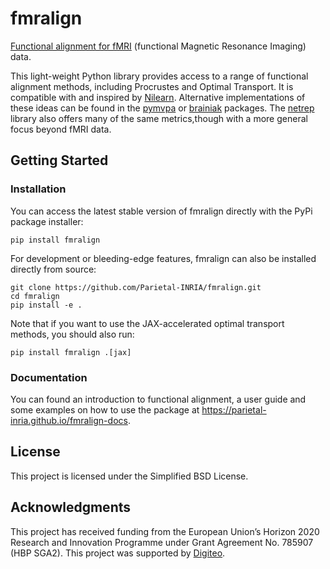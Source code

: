 # fmralign

[Functional alignment for fMRI](https://parietal-inria.github.io/fmralign-docs) (functional Magnetic Resonance Imaging) data.

This light-weight Python library provides access to a range of functional alignment methods, including Procrustes and Optimal Transport.
It is compatible with and inspired by [Nilearn](http://nilearn.github.io).
Alternative implementations of these ideas can be found in the [pymvpa](http://www.pymvpa.org) or [brainiak](http://brainiak.org) packages.
The [netrep]() library also offers many of the same metrics,though with a more general focus beyond fMRI data.

## Getting Started

### Installation

You can access the latest stable version of fmralign directly with the PyPi package installer:

```
pip install fmralign
```

For development or bleeding-edge features, fmralign can also be installed directly from source:

```
git clone https://github.com/Parietal-INRIA/fmralign.git
cd fmralign
pip install -e .
```

Note that if you want to use the JAX-accelerated optimal transport methods, you should also run:

```
pip install fmralign .[jax]
```

### Documentation

You can found an introduction to functional alignment, a user guide and some examples
on how to use the package at https://parietal-inria.github.io/fmralign-docs.

## License

This project is licensed under the Simplified BSD License.

## Acknowledgments

This project has received funding from the European Union’s Horizon
2020 Research and Innovation Programme under Grant Agreement No. 785907
(HBP SGA2).
This project was supported by [Digiteo](http://www.digiteo.fr).
